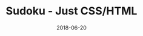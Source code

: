 ---
title: 'Sudoku - Just CSS/HTML'
description: 'Complete a sudoku puzzle without Javascript or server-side interaction.'
gametype: 'simple'
gameid: 63
date: 2018-06-20
tags: []
draft: false
type: 'games'
num19: [{'idx':1,'arr1':[1,2,3,4,5,6,7,8,9],'arr2':[1,2,3,4,5,6,7,8,9]},{'idx':2,'arr1':[1,2,3,4,5,6,7,8,9],'arr2':[1,2,3,4,5,6,7,8,9]},{'idx':3,'arr1':[1,2,3,4,5,6,7,8,9],'arr2':[1,2,3,4,5,6,7,8,9]},{'idx':4,'arr1':[1,2,3,4,5,6,7,8,9],'arr2':[1,2,3,4,5,6,7,8,9]},{'idx':5,'arr1':[1,2,3,4,5,6,7,8,9],'arr2':[1,2,3,4,5,6,7,8,9]},{'idx':6,'arr1':[1,2,3,4,5,6,7,8,9],'arr2':[1,2,3,4,5,6,7,8,9]},{'idx':7,'arr1':[1,2,3,4,5,6,7,8,9],'arr2':[1,2,3,4,5,6,7,8,9]},{'idx':8,'arr1':[1,2,3,4,5,6,7,8,9],'arr2':[1,2,3,4,5,6,7,8,9]},{'idx':9,'arr1':[1,2,3,4,5,6,7,8,9],'arr2':[1,2,3,4,5,6,7,8,9]}]
puzzle: [[3, 0, 0, 6, 0, 0, 7, 0, 2], [0, 7, 0, 9, 0, 8, 0, 3, 0], [6, 0, 0, 7, 1, 0, 0, 0, 0], [0, 5, 0, 0, 0, 0, 1, 2, 6], [0, 0, 9, 0, 0, 0, 3, 0, 0], [1, 6, 7, 0, 0, 0, 0, 8, 0], [0, 0, 0, 0, 5, 7, 0, 0, 3], [0, 8, 0, 3, 0, 4, 0, 1, 0], [4, 0, 5, 0, 0, 1, 0, 0, 9]]
layout: 'sudokucssstatic'
---